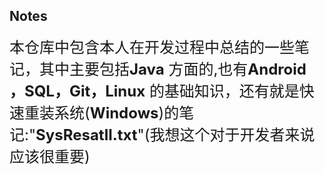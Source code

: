 ## Notes 

<font size=5>本仓库中包含本人在开发过程中总结的一些笔记，其中主要包括**Java** 方面的,也有**Android ，SQL，Git，Linux** 的基础知识，还有就是快速重装系统(**Windows**)的笔记:"**SysResatll.txt**"(我想这个对于开发者来说应该很重要)</font>